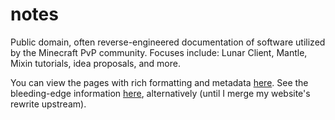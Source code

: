 # notes
Public domain, often reverse-engineered documentation of software utilized by the Minecraft PvP community. Focuses include: Lunar Client, Mantle, Mixin tutorials, idea proposals, and more.

You can view the pages with rich formatting and metadata [here](https://tomat.dev/projects/uranometrical-notes/home). See the bleeding-edge information [here](https://konata.tomat.dev/projects/mc/notes/home), alternatively (until I merge my website's rewrite upstream).
